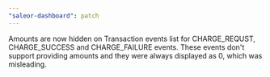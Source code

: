 ```yaml
---
"saleor-dashboard": patch
---
```


Amounts are now hidden on Transaction events list for CHARGE_REQUST, CHARGE_SUCCESS and CHARGE_FAILURE events. These events don't support providing amounts and they were always displayed as 0, which was misleading.
